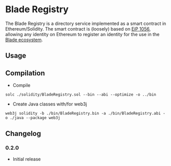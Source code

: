 # Blade Registry

The Blade Registry is a directory service implemented as a smart contract in Ethereum/Solidity. The smart contract is (loosely) based on [EiP 1056](https://eips.ethereum.org/EIPS/eip-1056), allowing any identity on Ethereum to register an identity for the use in the [Blade ecosystem](https://github.com/blade-net).

## Usage

## Compilation

* Compile

```solc ./solidity/BladeRegistry.sol --bin --abi --optimize -o ../bin```

* Create Java classes with/for web3j

```web3j solidity -b ./bin/BladeRegistry.bin -a ./bin/BladeRegistry.abi -o ./java --package web3j```

## Changelog

### 0.2.0
* Initial release